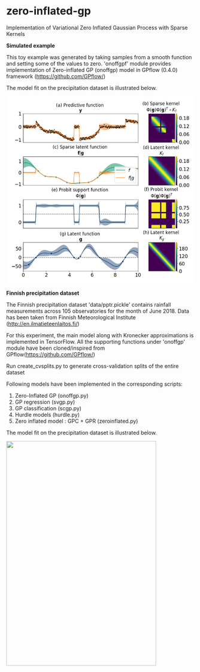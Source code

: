 # zero-inflated-gp
Implementation of Variational Zero Inflated Gaussian Process with Sparse Kernels

**Simulated example**

This toy example was generated by taking samples from a smooth function and setting some of the values to zero.
'onoffgpf' module provides implementation of Zero-inflated GP (onoffgp) model in GPflow (0.4.0) framework (https://github.com/GPflow/)

The model fit on the precipitation dataset is illustrated below.

<img src="plots/toy.png" width="600" height="500" />

**Finnish precipitation dataset**

The Finnish precipitation dataset 'data/pptr.pickle' contains rainfall measurements across 105 observatories for the month of June 2018. Data has been taken from Finnish Meteorological Institute (http://en.ilmatieteenlaitos.fi/)

For this experiment, the main model along with Kronecker approximations is implemented in TensorFlow. All the supporting functions under 'onoffgp' module have been cloned/inspired from GPflow(https://github.com/GPflow/)

 Run create_cvsplits.py to generate cross-validation splits of the entire dataset

 Following models have been implemented in the corresponding scripts:
 1. Zero-Inflated GP (onoffgp.py)
 2. GP regression (svgp.py)
 3. GP classification (scgp.py)
 3. Hurdle models (hurdle.py)
 4. Zero inflated model : GPC + GPR (zeroinflated.py)

The model fit on the precipitation dataset is illustrated below.

<img src="plots/pptr.png" width="400" height="600" />

